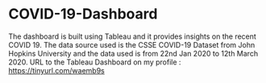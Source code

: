 # COVID-19-Dashboard
The dashboard is built using Tableau and it provides insights on the recent COVID 19. The data source used is the CSSE COVID-19 Dataset from John Hopkins University and the data used is from 22nd Jan 2020 to 12th March 2020.
URL to the Tableau Dashboard on my profile : https://tinyurl.com/waemb9s
